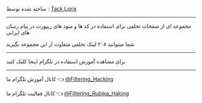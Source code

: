 ساخته شده توسط :
[Tack Lorix](https://t.me/Taklorix)

---------
مجموعه ای از صفحات تخلفی برای استفاده در کد ها و متود های ریپورت در پیام رسان های ایرانی

شما میتوانید ۲۰۸ لینک تخلفی متفاوت از این مجموعه بگیرید

-----------
برای مشاهده آموزش استفاده در تلگرام اینجا کلیک کنید

------------
کانال آموزش تلگرام ما 👈
[@Filtering_Hacking](https://t.me/Filtering_Hacking)

کانال فعالیت تلگرام ما 👈
[@Filtering_Rubika_Haking](https://t.me/Filtering_Rubika_Haking)
